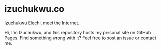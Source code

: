 izuchukwu.co
=========================

Izuchukwu Elechi, meet the Internet.

Hi, I'm Izuchukwu, and this repository hosts my personal site on GitHub Pages. Find something wrong with it? Feel free to post an issue or contact me.
